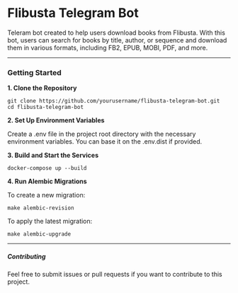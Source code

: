 # Flibusta Telegram Bot

Teleram bot created to help users download books from Flibusta. With this bot, users can search for books by title, author, or sequence and download them in various formats, including FB2, EPUB, MOBI, PDF, and more.

----------------------------
### Getting Started

**1. Clone the Repository**

```
git clone https://github.com/yourusername/flibusta-telegram-bot.git
cd flibusta-telegram-bot
```

**2. Set Up Environment Variables**

Create a .env file in the project root directory with the necessary environment variables. You can base it on the
.env.dist if provided.

**3. Build and Start the Services**

```
docker-compose up --build
```

**4. Run Alembic Migrations**

To create a new migration:
```
make alembic-revision
```

To apply the latest migration:
```
make alembic-upgrade
```


---------------------------
##### **Contributing**

Feel free to submit issues or pull requests if you want to contribute to this project.